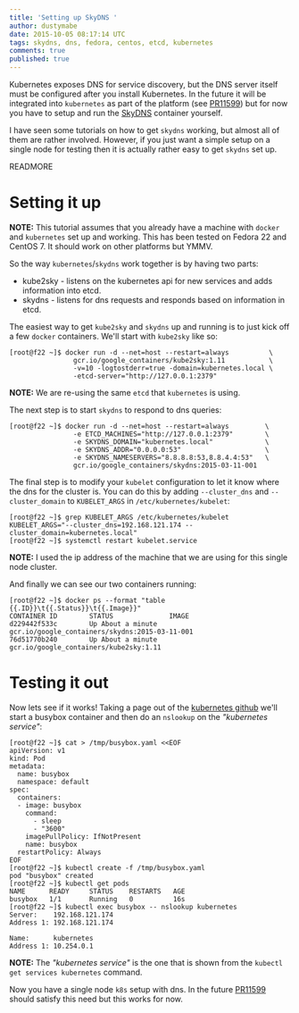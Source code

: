 ```yaml
---
title: 'Setting up SkyDNS '
author: dustymabe
date: 2015-10-05 08:17:14 UTC
tags: skydns, dns, fedora, centos, etcd, kubernetes
comments: true
published: true
---
```


Kubernetes exposes DNS for service discovery, but the DNS server itself must be configured after you install Kubernetes. In the future it will be integrated into `kubernetes` as part of the platform (see [PR11599](https://github.com/kubernetes/kubernetes/pull/11599)) but for now you have to setup and run the [SkyDNS](https://github.com/skynetservices/skydns) container yourself.

I have seen some tutorials on how to get `skydns` working, but almost all of them are rather involved. However, if you just want a simple setup on a single node for testing then it is actually rather easy to get `skydns` set up.

READMORE

Setting it up
=============

**NOTE:** This tutorial assumes that you already have a machine with `docker` and `kubernetes` set up and working. This has been tested on Fedora 22 and CentOS 7. It should work on other platforms but YMMV.

So the way `kubernetes`/`skydns` work together is by having two parts:

-   kube2sky - listens on the kubernetes api for new services and adds information into etcd.
-   skydns - listens for dns requests and responds based on information in etcd.

The easiest way to get `kube2sky` and `skydns` up and running is to just kick off a few `docker` containers. We'll start with `kube2sky` like so:

    [root@f22 ~]$ docker run -d --net=host --restart=always          \
                    gcr.io/google_containers/kube2sky:1.11           \
                    -v=10 -logtostderr=true -domain=kubernetes.local \
                    -etcd-server="http://127.0.0.1:2379"

**NOTE:** We are re-using the same `etcd` that `kubernetes` is using.

The next step is to start `skydns` to respond to dns queries:

    [root@f22 ~]$ docker run -d --net=host --restart=always         \
                    -e ETCD_MACHINES="http://127.0.0.1:2379"        \
                    -e SKYDNS_DOMAIN="kubernetes.local"             \
                    -e SKYDNS_ADDR="0.0.0.0:53"                     \
                    -e SKYDNS_NAMESERVERS="8.8.8.8:53,8.8.4.4:53"   \
                    gcr.io/google_containers/skydns:2015-03-11-001

The final step is to modify your `kubelet` configuration to let it know where the dns for the cluster is. You can do this by adding `--cluster_dns` and `--cluster_domain` to `KUBELET_ARGS` in `/etc/kubernetes/kubelet`:

    [root@f22 ~]$ grep KUBELET_ARGS /etc/kubernetes/kubelet
    KUBELET_ARGS="--cluster_dns=192.168.121.174 --cluster_domain=kubernetes.local"
    [root@f22 ~]$ systemctl restart kubelet.service

**NOTE:** I used the ip address of the machine that we are using for this single node cluster.

And finally we can see our two containers running:

    [root@f22 ~]$ docker ps --format "table {{.ID}}\t{{.Status}}\t{{.Image}}"
    CONTAINER ID        STATUS              IMAGE
    d229442f533c        Up About a minute   gcr.io/google_containers/skydns:2015-03-11-001
    76d51770b240        Up About a minute   gcr.io/google_containers/kube2sky:1.11

Testing it out
==============

Now lets see if it works! Taking a page out of the [kubernetes github](https://github.com/kubernetes/kubernetes/tree/master/cluster/addons/dns#1-create-a-simple-pod-to-use-as-a-test-environment) we'll start a busybox container and then do an `nslookup` on the *"kubernetes service"*:

    [root@f22 ~]$ cat > /tmp/busybox.yaml <<EOF
    apiVersion: v1
    kind: Pod
    metadata:
      name: busybox
      namespace: default
    spec:
      containers:
      - image: busybox
        command:
          - sleep
          - "3600"
        imagePullPolicy: IfNotPresent
        name: busybox
      restartPolicy: Always
    EOF
    [root@f22 ~]$ kubectl create -f /tmp/busybox.yaml
    pod "busybox" created
    [root@f22 ~]$ kubectl get pods
    NAME      READY     STATUS    RESTARTS   AGE
    busybox   1/1       Running   0          16s
    [root@f22 ~]$ kubectl exec busybox -- nslookup kubernetes
    Server:    192.168.121.174
    Address 1: 192.168.121.174

    Name:      kubernetes
    Address 1: 10.254.0.1

**NOTE:** The *"kubernetes service"* is the one that is shown from the `kubectl get services kubernetes` command.

Now you have a single node `k8s` setup with dns. In the future [PR11599](https://github.com/kubernetes/kubernetes/pull/11599) should satisfy this need but this works for now.
